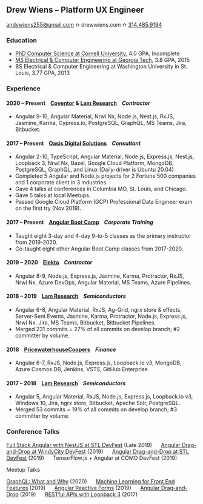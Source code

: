 ## Drew Wiens – Platform UX Engineer

[andywiens255@gmail.com](mailto:andywiens255@gmail.com) &#10027; drewwiens.com &#10027; [314.485.9194](tel:3144859194)

### Education

* [PhD Computer Science at Cornell University](http://www.cs.cornell.edu/~andrew), 4.0 GPA, Incomplete
* [MS Electrical & Computer Engineering at Georgia Tech](https://scholar.google.com/citations?user=_N2X7KwAAAAJ), 3.8 GPA, 2015
* BS Electrical & Computer Engineering at Washington University in St. Louis, 3.77 GPA, 2013

### Experience

#### 2020 – Present &nbsp;&nbsp; [Coventor](http://coventor.com) & [Lam Research](http://lamresearch.com) &nbsp;&nbsp; *Contractor*

* Angular 9-10, Angular Material, Nrwl Nx, Node.js, Nest.js, RxJS, Jasmine, Karma, Cypress.io, PostgreSQL, GraphQL, MS Teams, Jira, Bitbucket.

#### 2017 – Present &nbsp;&nbsp; [Oasis Digital Solutions](http://oasis.digital) &nbsp;&nbsp; *Consultant*

* Angular 2-10, TypeScript, Angular Material, Node.js, Express.js, Nest.js, Loopback 3, Nrwl Nx, Bazel, Google Cloud Platform, MongoDB, PostgreSQL, GraphQL, and Linux (Daily-driver is Ubuntu 20.04)
* Completed 5 Angular and Node.js projects for 2 Fortune 500 companies and 1 corporate client in 3 industries.
* Gave 4 talks at conferences in Columbia MO, St. Louis, and Chicago.
* Gave 5 talks at local Meetups.
* Passed Google Cloud Platform (GCP) Professional Data Engineer exam on the first try (Nov 2019).

#### 2017 – Present &nbsp;&nbsp; [Angular Boot Camp](http://angularbootcamp.com) &nbsp;&nbsp; *Corporate Training*

* Taught eight 3-day and 4-day 9-to-5 classes as the primary instructor from 2019-2020.
* Co-taught eight other Angular Boot Camp classes from 2017-2020.

#### 2019 – 2020 &nbsp;&nbsp; [Elekta](http://elekta.com) &nbsp;&nbsp; *Contractor*

* Angular 8-9, Node.js, Express.js, Jasmine, Karma, Protractor, RxJS, Nrwl Nx, Azure DevOps, Angular Material, MS Teams, Azure Pipelines.

#### 2018 – 2019 &nbsp;&nbsp; [Lam Research](http://lamresearch.com) &nbsp;&nbsp; *Semiconductors*

* Angular 6-8, Angular Material, RxJS, Ag-Grid, ngrx store & effects, Server-Sent Events, Jasmine, Karma, Protractor, Node.js, Express.js, Nrwl Nx, Jira, MS Teams, Bitbucket, Bitbucket Pipelines.
* Merged 231 commits = 27% of all commits on develop branch; #2 committer by volume.

#### 2018 &nbsp;&nbsp; [PricewaterhouseCoopers](http://pwc.com) &nbsp;&nbsp; *Finance*

* Angular 6-7, RxJS, Node.js, Express.js, Loopback.io v3, MongoDB, Azure Cosmos DB, Jenkins, VSTS, GitHub Enterprise.

#### 2017 – 2018 &nbsp;&nbsp; [Lam Research](http://lamresearch.com) &nbsp;&nbsp; *Semiconductors*

* Angular 5, Angular Material, RxJS, Node.js, Express.js, Loopback.io v3, Windows 10, Jira, ngrx store, Bitbucket, Apache Solr, PostgreSQL.
* Merged 53 commits = 19% of all commits on develop branch; #3 committer by volume.

### Conference Talks

[Full Stack Angular with NestJS at STL DevFest](https://speakerdeck.com/adwiens/full-stack-angular-with-nestjs) (Late 2019) &nbsp;&nbsp;&nbsp;&nbsp; [Angular Drag-and-Drop at WindyCity DevFest](https://www.youtube.com/watch?v=UBbI6-QTdec) (2019) &nbsp;&nbsp;&nbsp;&nbsp; [Angular Drag-and-Drop at STL DevFest](https://www.youtube.com/watch?v=JIqtgkKx7PE) (2019) &nbsp;&nbsp;&nbsp;&nbsp; TensorFlow.js + Angular at COMO DevFest (2019)

Meetup Talks

[GraphQL: What and Why](https://www.youtube.com/watch?v=uhY81zcT8ns) (2020) &nbsp;&nbsp;&nbsp;&nbsp; [Machine Learning for Front End Features](https://www.youtube.com/watch?v=rGHF3D8YrD0) (2019) &nbsp;&nbsp;&nbsp;&nbsp; [Angular Reactive Forms](https://www.youtube.com/watch?v=EduDRsy3GkI) (2019) &nbsp;&nbsp;&nbsp;&nbsp; [Angular Drag-and-Drop](https://www.youtube.com/watch?v=jZZQHQLY51s) (2019) &nbsp;&nbsp;&nbsp;&nbsp; [RESTful APIs with Loopback 3](https://www.youtube.com/watch?v=rpiv8SV-7tk) (2017)
